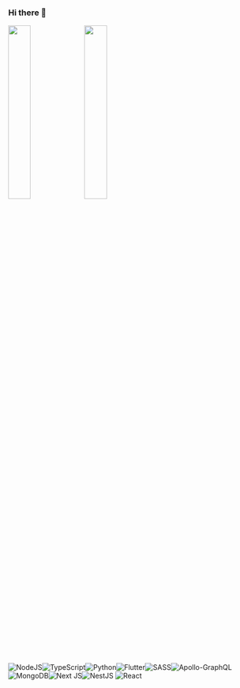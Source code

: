 ### Hi there 👋 

<img align="left" width="30%" src="https://github-readme-stats.vercel.app/api?username=arunjithrs&show_icons=true&theme=radical" />
<img align="left"  width="30%"   style="margin-bottom: 20px" src="https://github-readme-stats.vercel.app/api/top-langs/?username=arunjithrs&layout=compact)](https://github.com/anuraghazra/github-readme-stats" />
 <br /> <br /> <br /> <br />
 <div width="100%" style="display: inline-block; margin-top: 100px;"> 
<img style="float: left" alt="NodeJS" src="https://img.shields.io/badge/node.js-%2343853D.svg?style=for-the-badge&logo=node-dot-js&logoColor=white"/>
<img style="float: left"  alt="TypeScript" src="https://img.shields.io/badge/typescript-%23007ACC.svg?style=for-the-badge&logo=typescript&logoColor=white"/>
<img style="float: left"   alt="Python" src="https://img.shields.io/badge/python-%2314354C.svg?style=for-the-badge&logo=python&logoColor=white"/>
<img style="float: left"  alt="Flutter" src="https://img.shields.io/badge/Flutter-%2302569B.svg?style=for-the-badge&logo=Flutter&logoColor=white" />
<img style="float: left"  alt="SASS" src="https://img.shields.io/badge/SASS-hotpink.svg?style=for-the-badge&logo=SASS&logoColor=white"/>
<img style="float: left"  alt="Apollo-GraphQL" src="https://img.shields.io/badge/-ApolloGraphQL-311C87?style=for-the-badge&logo=apollo-graphql"/>
<img style="float: left"    alt="MongoDB" src ="https://img.shields.io/badge/MongoDB-%234ea94b.svg?style=for-the-badge&logo=mongodb&logoColor=white"/>
<img  style="float: left"  alt="Next JS" src="https://img.shields.io/badge/nextjs-%23000000.svg?style=for-the-badge&logo=next.js&logoColor=white"/>  <img alt="NestJS" src="https://img.shields.io/badge/nestjs-%23E0234E.svg?style=for-the-badge&logo=nestjs&logoColor=white" />
<img alt="React" src="https://img.shields.io/badge/react-%2320232a.svg?style=for-the-badge&logo=react&logoColor=%2361DAFB"/>

   </div>

